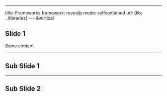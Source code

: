 ---
title: Frameworks
framework: revealjs
mode: selfcontained
url: {lib: ../libraries}
--- &vertical
     
## Slide 1
     
Some content

*** 
    
## Sub Slide 1
    
***
    
## Sub Slide 2

